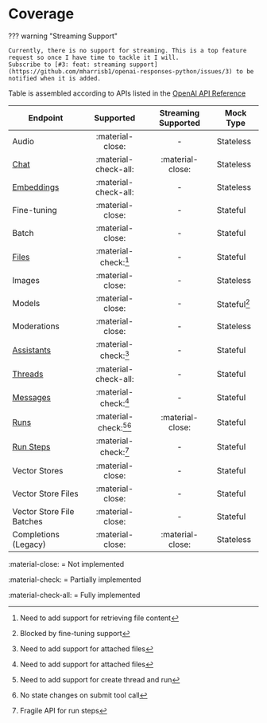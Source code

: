 # Coverage

??? warning "Streaming Support"

    Currently, there is no support for streaming. This is a top feature request so once I have time to tackle it I will.
    Subscribe to [#3: feat: streaming support](https://github.com/mharrisb1/openai-responses-python/issues/3) to be notified when it is added.

Table is assembled according to APIs listed in the [OpenAI API Reference](https://platform.openai.com/docs/api-reference)

| Endpoint                               |        Supported         | Streaming Supported | Mock Type    |
| -------------------------------------- | :----------------------: | :-----------------: | ------------ |
| Audio                                  |     :material-close:     |          -          | Stateless    |
| [Chat](chat.md)                        |   :material-check-all:   |  :material-close:   | Stateless    |
| [Embeddings](embeddings.md)            |   :material-check-all:   |          -          | Stateless    |
| Fine-tuning                            |     :material-close:     |          -          | Stateful     |
| Batch                                  |     :material-close:     |          -          | Stateful     |
| [Files](files.md)                      |   :material-check:[^1]   |          -          | Stateful     |
| Images                                 |     :material-close:     |          -          | Stateless    |
| Models                                 |     :material-close:     |          -          | Stateful[^2] |
| Moderations                            |     :material-close:     |          -          | Stateless    |
| [Assistants](assistants/assistants.md) |   :material-check:[^3]   |          -          | Stateful     |
| [Threads](assistants/threads.md)       |   :material-check-all:   |          -          | Stateful     |
| [Messages](assistants/messages.md)     |   :material-check:[^3]   |          -          | Stateful     |
| [Runs](assistants/runs.md)             | :material-check:[^4][^5] |  :material-close:   | Stateful     |
| [Run Steps](assistants/run_steps.md)   |   :material-check:[^6]   |          -          | Stateful     |
| Vector Stores                          |     :material-close:     |          -          | Stateful     |
| Vector Store Files                     |     :material-close:     |          -          | Stateful     |
| Vector Store File Batches              |     :material-close:     |          -          | Stateful     |
| Completions (Legacy)                   |     :material-close:     |  :material-close:   | Stateless    |

:material-close: = Not implemented

:material-check: = Partially implemented

:material-check-all: = Fully implemented

[^1]: Need to add support for retrieving file content
[^2]: Blocked by fine-tuning support
[^3]: Need to add support for attached files
[^4]: Need to add support for create thread and run
[^5]: No state changes on submit tool call
[^6]: Fragile API for run steps
